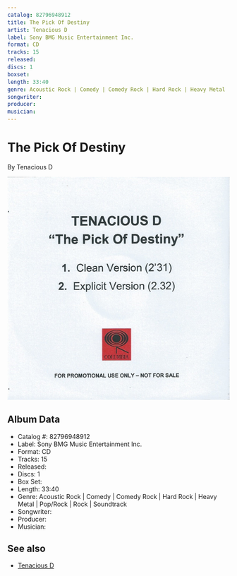 ```yaml
---
catalog: 82796948912
title: The Pick Of Destiny
artist: Tenacious D
label: Sony BMG Music Entertainment Inc.
format: CD
tracks: 15
released: 
discs: 1
boxset: 
length: 33:40
genre: Acoustic Rock | Comedy | Comedy Rock | Hard Rock | Heavy Metal | Pop/Rock | Rock | Soundtrack
songwriter: 
producer: 
musician: 
---
```


# The Pick Of Destiny

By Tenacious D

![](../../assets/albumcovers/Tenacious_D-The_Pick_Of_Destiny.png)

## Album Data

- Catalog #: 82796948912
- Label: Sony BMG Music Entertainment Inc.
- Format: CD
- Tracks: 15
- Released: 
- Discs: 1
- Box Set: 
- Length: 33:40
- Genre: Acoustic Rock | Comedy | Comedy Rock | Hard Rock | Heavy Metal | Pop/Rock | Rock | Soundtrack
- Songwriter: 
- Producer: 
- Musician: 


## See also

- [Tenacious D](Tenacious_D.md)
